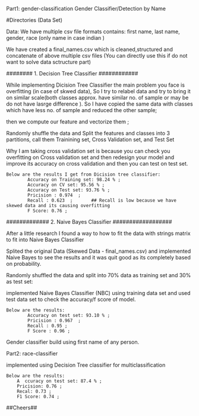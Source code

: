 Part1: gender-classification
Gender Classifier/Detection by Name

#Directories (Data Set)

Data: We have multiple csv file formats contains: first name, last name, gender, race (only name in case indian )

We have created a final_names.csv which is cleaned,structured and concatenate of above multiple csv files (You can directly use this if do not want to solve data sctructure part)

######## 1. Decision Tree Classifier ############

While implementing Dicision Tree Classifier the main problem you face is overfitting (in case of skwed data), So I try to relabel data and try to bring it on similar scale(both classes approx. have similar no. of sample or may be do not have lasrge difference ). So I have copied the same data with classes which have less no. of sample and reduced the other sample;

then we compute our feature and vectorize them ;

Randomly shuffle the data and Split the features and classes into 3 partitions, call them Trainining set, Cross Validation set, and Test Set

Why I am taking cross validation set is because you can check you overfitting on Cross validation set and then redesign your model and improve its accuracy on cross validation and then you can test on test set. 

    Below are the results I get from Dicision tree classifier:
            Accuracy on Training set: 98.24 % ;
            Accuracy on CV set: 95.56 % ;
            Accuracy on Test set: 93.76 % ;
            Pricision : 0.974  ;
            Recall : 0.623  ;       ## Recall is low because we have skewed data and its causing overfitting
            F Score: 0.76 ;

############# 2. Naive Bayes Classifier  ##################

After a little research I found a way to how to fit the data with strings matrix to fit into Naive Bayes Classifier

Splited the original Data (Skewed Data - final_names.csv) and implemented Naive Bayes to see the results and it was quit good as its completely based on probability. 

Randomly shuffled the data and split into 70% data as training set and 30% as test set:

implemented Naive Bayes Classifier (NBC) using training data set and used test data set to check the accuracy/f score of model.

    Below are the results:
            Accuracy on test set: 93.10 % ;
            Pricision : 0.967  ;
            Recall : 0.95 ;
            F Score : 0.96 ;
                    
Gender classifier build using first name of any person. 

Part2: race-classifier

implemented using Decision Tree classifier for multiclassification 

    Below are the results:
        A  ccuracy on test set: 87.4 % ;
        Pricision: 0.76 ;
        Recal: 0.73 ;
        F1 Score: 0.74 ;
        
##Cheers##
